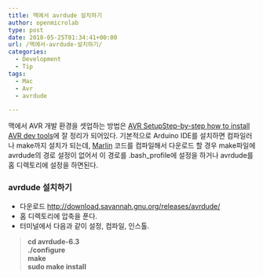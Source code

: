 ```yaml
---
title: 맥에서 avrdude 설치하기
author: openmicrolab
type: post
date: 2018-05-25T01:34:41+00:00
url: /맥에서-avrdude-설치하기/
categories:
  - Development
  - Tip
tags:
  - Mac
  - Avr
  - avrdude

---
```

맥에서 AVR 개발 환경을 셋업하는 방법은 <a href="http://www.ladyada.net/learn/avr/setup-mac.html" target="_blank" rel="noopener noreferrer"><span class="topheadertext">AVR Setup</span><span class="topsubheadertext">Step-by-step how to install AVR dev tools</span></a>에 잘 정리가 되어있다. 기본적으로 Arduino IDE를 설치하면 컴파일러나 make까지 설치가 되는데, <a href="http://marlinfw.org/" target="_blank" rel="noopener noreferrer">Marlin</a> 코드를 컴파일해서 다운로드 할 경우 make파일에 avrdude의 경로 설정이 없어서 이 경로를 <span class="style4">.bash_profile에 설정을 하거나 avrdude를 홈 디렉토리에 설정을 하면된다. </span>

### avrdude 설치하기

  * <span class="P">다운로드 <a href="http://download.savannah.gnu.org/releases/avrdude/" target="_blank" rel="noopener noreferrer">http://download.savannah.gnu.org/releases/avrdude/</a></span>
  * 홈 디렉토리에 압축을 푼다.
  * 터미널에서 다음과 같이 설정, 컴파일, 인스톨.

> <p align="left">
>   <span class="P"><strong>cd avrdude-6.3</strong><br /> <strong>./configure</strong><br /> <strong>make</strong><br /> <strong>sudo make install</strong></span>
> </p>